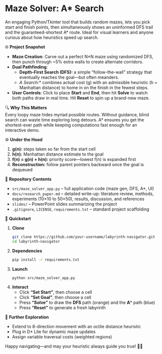 # Maze Solver: A* Search

An engaging Python/Tkinter tool that builds random mazes, lets you pick start and finish points, then simultaneously shows an uninformed DFS trail and the guaranteed-shortest A* route. Ideal for visual learners and anyone curious about how heuristics speed up search.

🌐 **Project Snapshot**  
- **Maze Creation**: Carve out a perfect N×N maze using randomized DFS, then punch through ~5% extra walls to create alternate corridors.  
- **Dual Pathfinding**:  
  - **Depth-First Search (DFS):** a simple “follow-the-wall” strategy that eventually reaches the goal—but often meanders.  
  - **A* Search:** combines actual cost (g) with an admissible heuristic (h = Manhattan distance) to home in on the finish in the fewest steps.  
- **User Controls**: Click to place **Start** and **End**, then hit **Solve** to watch both paths draw in real time. Hit **Reset** to spin up a brand-new maze.

🔍 **Why This Matters**  
Every loopy maze hides myriad possible routes. Without guidance, blind search can waste time exploring long detours. A* ensures you get the shortest-ever path while keeping computations fast enough for an interactive demo.

⚙️ **Under the Hood**  
1. **g(n):** steps taken so far from the start cell  
2. **h(n):** Manhattan distance estimate to the goal  
3. **f(n) = g(n) + h(n):** priority score—lowest f(n) is expanded first  
4. **Reconstruction:** follow parent pointers backward once the goal is dequeued

📁 **Repository Contents**  
- `src/maze_solver_app.py` – full application code (maze gen, DFS, A*, UI)  
- `docs/research_paper.md` – detailed write-up: literature review, methods, experiments (10×10 to 50×50), results, discussion, and references  
- `slides/` – PowerPoint slides summarizing the project  
- `.gitignore`, `LICENSE`, `requirements.txt` – standard project scaffolding  

🚀 **Quickstart**  
1. **Clone**  
   ```bash
   git clone https://github.com/your-username/labyrinth-navigator.git
   cd labyrinth-navigator
   ```  
2. **Dependencies**  
   ```bash
   pip install -r requirements.txt
   ```  
3. **Launch**  
   ```bash
   python src/maze_solver_app.py
   ```  
4. **Interact**  
   - Click **“Set Start”**, then choose a cell  
   - Click **“Set Goal”**, then choose a cell  
   - Press **“Solve”** to draw the **DFS** path (orange) and the **A*** path (blue)  
   - Press **“Reset”** to generate a fresh labyrinth  

🔗 **Further Exploration**  
- Extend to 8-direction movement with an octile distance heuristic  
- Plug in D* Lite for dynamic maze updates  
- Assign variable traversal costs (weighted regions)  

Happy navigating—and may your heuristic always guide you true! 🧭✨
